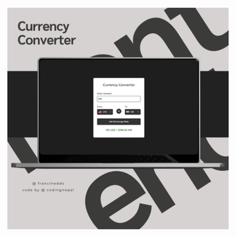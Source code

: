 ![Descrição da Imagem](https://github.com/francinedds/currency-converter/blob/main/src/images/mockup-currency-converter.png)

